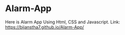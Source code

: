 # Alarm-App
Here is Alarm App Using Html, CSS and Javascript. Link: https://bijanstha7.github.io/Alarm-App/
